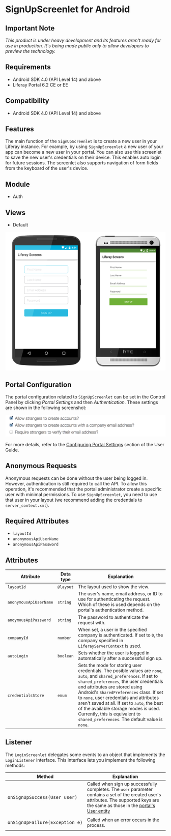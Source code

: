 # SignUpScreenlet for Android

## Important Note

*This product is under heavy development and its features aren't ready for use in production. It's being made public only to allow developers to preview the technology.*

## Requirements

- Android SDK 4.0 (API Level 14) and above
- Liferay Portal 6.2 CE or EE

## Compatibility

- Android SDK 4.0 (API Level 14) and above

## Features

The main function of the `SignUpScreenlet` is to create a new user in your Liferay instance. For example, by using `SignUpScreenlet` a new user of your app can become a new user in your portal. You can also use this screenlet to save the new user's credentials on their device. This enables auto login for future sessions. The screenlet also supports navigation of form fields from the keyboard of the user's device.

## Module

- Auth

## Views

- Default

![The `SignUpScreenlet` with the Default and Material viewsets.](images/signup.png)

## Portal Configuration

The portal configuration related to `SignUpScreenlet` can be set in the Control Panel by clicking *Portal Settings* and then *Authentication*. These settings are shown in the following screenshot:

![The portal's authentication settings.](../../ios/Documentation/Images/portal-signup.png)

For more details, refer to the [Configuring Portal Settings](https://dev.liferay.com/discover/portal/-/knowledge_base/6-2/configuring-portal-settings) section of the User Guide.

## Anonymous Requests

Anonymous requests can be done without the user being logged in. However, authentication is still required to call the API. To allow this operation, it's recommended that the portal administrator create a specific user with minimal permissions. To use `SignUpScreenlet`, you need to use that user in your layout (we recommend adding the credentials to `server_context.xml`).

## Required Attributes

- `layoutId`
- `anonymousApiUserName`
- `anonymousApiPassword`

## Attributes

| Attribute | Data type | Explanation |
|-----------|-----------|-------------| 
| `layoutId` | `@layout` | The layout used to show the view.|
| `anonymousApiUserName` | `string` | The user's name, email address, or ID to use for authenticating the request. Which of these is used depends on the portal's authentication method. |
| `anoymousApiPassword` | `string` | The password to authenticate the request with. |
| `companyId` | `number` | When set, a user in the specified company is authenticated. If set to `0`, the company specified in `LiferayServerContext` is used. |
| `autoLogin` | `boolean` | Sets whether the user is logged in automatically after a successful sign up. |
| `credentialsStore` | `enum` | Sets the mode for storing user credentials. The posible values are `none`, `auto`, and `shared_preferences`. If set to `shared_preferences`, the user credentials and attributes are stored using Android's `SharedPreferences` class. If set to `none`, user credentials and attributes aren't saved at all. If set to `auto`, the best of the available storage modes is used. Currently, this is equivalent to `shared_preferences`. The default value is `none`. |

## Listener

The `LoginScreenlet` delegates some events to an object that implements the `LoginListener` interface. This interface lets you implement the following methods:

| Method | Explanation |
|-----------|-------------| 
|  <pre>onSignUpSuccess(User user)</pre> | Called when sign up successfully completes. The `user` parameter contains a set of the created user's attributes. The supported keys are the same as those in the [portal's User entity](https://github.com/liferay/liferay-portal/blob/6.2.x/portal-impl/src/com/liferay/portal/service.xml#L2227) |
|  <pre>onSignUpFailure(Exception e)</pre> | Called when an error occurs in the process. |

